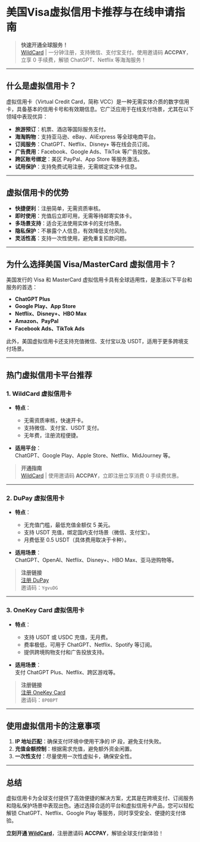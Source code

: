 # 美国Visa虚拟信用卡推荐与在线申请指南

> **快速开通全球服务！**  
> [WildCard](https://bit.ly/bewildcard) | 一分钟注册，支持微信、支付宝支付。使用邀请码 **ACCPAY**，立享 0 手续费，解锁 ChatGPT、Netflix 等海淘服务！

---

## 什么是虚拟信用卡？

虚拟信用卡（Virtual Credit Card，简称 VCC）是一种无需实体介质的数字信用卡，具备基本的信用卡号和有效期信息。它广泛应用于在线支付场景，尤其在以下领域中表现优异：

- **旅游预订**：机票、酒店等国际服务支付。  
- **海淘购物**：支持亚马逊、eBay、AliExpress 等全球电商平台。  
- **订阅服务**：ChatGPT、Netflix、Disney+ 等在线会员订阅。  
- **广告费用**：Facebook、Google Ads、TikTok 等广告投放。  
- **跨区账号绑定**：美区 PayPal、App Store 等服务激活。  
- **试用保护**：支持免费试用注册，无需绑定实体卡信息。

---

## 虚拟信用卡的优势

- **快捷便利**：注册简单，无需资质审核。  
- **即时使用**：充值后立即可用，无需等待邮寄实体卡。  
- **多场景支持**：适合无法使用实体卡的支付场景。  
- **隐私保护**：不暴露个人信息，有效降低支付风险。  
- **灵活性高**：支持一次性使用，避免重复扣款问题。

---

## 为什么选择美国 Visa/MasterCard 虚拟信用卡？

美国发行的 Visa 和 MasterCard 虚拟信用卡具有全球适用性，是激活以下平台和服务的首选：

- **ChatGPT Plus**  
- **Google Play、App Store**  
- **Netflix、Disney+、HBO Max**  
- **Amazon、PayPal**  
- **Facebook Ads、TikTok Ads**  

此外，美国虚拟信用卡还支持充值微信、支付宝以及 USDT，适用于更多跨境支付场景。

---

## 热门虚拟信用卡平台推荐

### 1. **WildCard 虚拟信用卡**

- **特点**：  
  - 无需资质审核，快速开卡。  
  - 支持微信、支付宝、USDT 支付。  
  - 无年费，注册流程便捷。  

- **适用平台**：  
  ChatGPT、Google Play、Apple Store、Netflix、MidJourney 等。

> **开通指南**  
[WildCard](https://bit.ly/bewildcard) | 使用邀请码 **ACCPAY**，立即注册立享消费 0 手续费优惠。

---

### 2. **DuPay 虚拟信用卡**

- **特点**：  
  - 无充值门槛，最低充值金额仅 5 美元。  
  - 支持 USDT 充值，绑定国内支付场景（微信、支付宝）。  
  - 月费低至 0.5 USDT（具体费用取决于卡种）。  

- **适用场景**：  
  ChatGPT、OpenAI、Netflix、Disney+、HBO Max、亚马逊购物等。

> **注册链接**  
[注册 DuPay](https://dupay.one/web-app/register-h5?invitCode=YgvuDG&lang=zh-cn)  
邀请码：`YgvuDG`

---

### 3. **OneKey Card 虚拟信用卡**

- **特点**：  
  - 支持 USDT 或 USDC 充值，无月费。  
  - 费率极低，可用于 ChatGPT、Netflix、Spotify 等订阅。  
  - 提供跨境购物支付和广告投放支持。

- **适用场景**：  
  支付 ChatGPT Plus、Netflix、跨区游戏等。

> **注册链接**  
[注册 OneKey Card](https://card.onekey.so/?i=8P0BPT)  
邀请码：`8P0BPT`

---

## 使用虚拟信用卡的注意事项

1. **IP 地址匹配**：确保支付环境中使用干净的 IP 段，避免支付失败。  
2. **充值金额控制**：根据需求充值，避免额外资金闲置。  
3. **一次性支付**：尽量使用一次性虚拟卡，确保安全性。  

---

## 总结

虚拟信用卡为全球支付提供了高效便捷的解决方案，尤其是在跨境支付、订阅服务和隐私保护场景中表现出色。通过选择合适的平台和虚拟信用卡产品，您可以轻松解锁 ChatGPT、Netflix、Google Play 等服务，同时享受安全、便捷的支付体验。

**立刻开通 [WildCard](https://bit.ly/bewildcard)**，注册邀请码 **ACCPAY**，解锁全球支付新体验！

